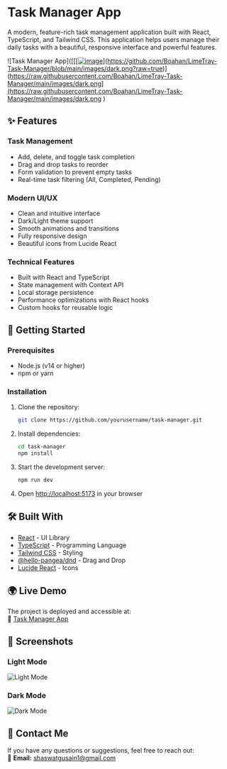 # **Task Manager App**  

A modern, feature-rich task management application built with React, TypeScript, and Tailwind CSS. This application helps users manage their daily tasks with a beautiful, responsive interface and powerful features.  

![Task Manager App]([[[[![image](https://github.com/user-attachments/assets/69f04444-07ae-4c07-adce-2f6d17061ada)](https://github.com/Boahan/LimeTray-Task-Manager/blob/main/images/dark.png)](https://github.com/Boahan/LimeTray-Task-Manager/blob/main/images/dark.png?raw=true)](https://raw.githubusercontent.com/Boahan/LimeTray-Task-Manager/main/images/dark.png](https://raw.githubusercontent.com/Boahan/LimeTray-Task-Manager/main/images/dark.png
)
## ✨ **Features**  

### **Task Management**  
- Add, delete, and toggle task completion  
- Drag and drop tasks to reorder  
- Form validation to prevent empty tasks  
- Real-time task filtering (All, Completed, Pending)  

### **Modern UI/UX**  
- Clean and intuitive interface  
- Dark/Light theme support  
- Smooth animations and transitions  
- Fully responsive design  
- Beautiful icons from Lucide React  

### **Technical Features**  
- Built with React and TypeScript  
- State management with Context API  
- Local storage persistence  
- Performance optimizations with React hooks  
- Custom hooks for reusable logic  

## 🚀 **Getting Started**  

### **Prerequisites**  
- Node.js (v14 or higher)  
- npm or yarn  

### **Installation**  

1. Clone the repository:  
   ```bash
   git clone https://github.com/yourusername/task-manager.git
   ```

2. Install dependencies:  
   ```bash
   cd task-manager
   npm install
   ```

3. Start the development server:  
   ```bash
   npm run dev
   ```

4. Open [http://localhost:5173](http://localhost:5173) in your browser  

## 🛠️ **Built With**  
- [React](https://reactjs.org/) - UI Library  
- [TypeScript](https://www.typescriptlang.org/) - Programming Language  
- [Tailwind CSS](https://tailwindcss.com/) - Styling  
- [@hello-pangea/dnd](https://github.com/hello-pangea/dnd) - Drag and Drop  
- [Lucide React](https://lucide.dev/) - Icons 

## 🌍 **Live Demo**  
The project is deployed and accessible at:  
🔗 [Task Manager App](https://taskmanagerrrrrrr.netlify.app/)  

## 📱 **Screenshots**  

### **Light Mode**  
![Light Mode]([[![image](https://github.com/user-attachments/assets/7b21c7bb-7afd-4738-a8bc-652da4c55245)](https://github.com/Boahan/LimeTray-Task-Manager/blob/main/images/light.png)](https://github.com/Boahan/LimeTray-Task-Manager/blob/main/images/light.png?raw=true))  

### **Dark Mode**  
![Dark Mode]([[![image](https://github.com/user-attachments/assets/dc930042-621d-49b7-be7b-8352d2b0f3de)](https://github.com/Boahan/LimeTray-Task-Manager/blob/main/images/dark.png)](https://github.com/Boahan/LimeTray-Task-Manager/blob/main/images/dark.png?raw=true))  

## 📧 **Contact Me**  
If you have any questions or suggestions, feel free to reach out:  
📩 **Email:** [shaswatgusain1@gmail.com](mailto:shaswatgusain1@gmail.com)  
